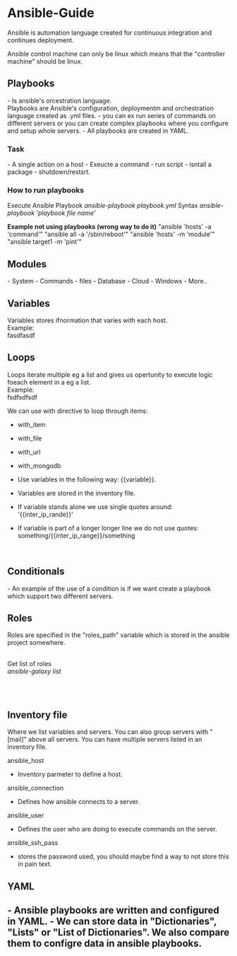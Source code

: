 <h1>Ansible-Guide</h1>
Ansible is automation language created for continuous integration and continues deployment. <br>

Ansible control machine can only be linux which means that the "controller machine" should be linux. <br>

<h2>Playbooks</h2>
- Is ansible's orcestration language. <br>
Playbooks are Ansible's configuration, deploymentm and orchestration language created as .yml files. 
- you can ex run series of commands on different servers or you can create complex playbooks where you configure and setup whole servers.
- All playbooks are created in YAML.
<h3>Task</h3>
- A single action on a host 
- Exeucte a command 
- run script 
- isntall a package 
- shutdown/restsrt.

<h3>How to run playbooks</h3>
Execute Ansible Playbook
<i>ansible-playbook playbook.yml</i>
Syntax
<i>ansible-playbook 'playbook file name'</i>

<b>Example not using playbooks (wrong way to do it)</b>
"ansible 'hosts' -a 'command'"
"ansible all -a '/sbin/reboot'"
"ansible 'hosts' -m 'module'"
"ansible target1 -m 'pint'"

<h2>Modules</h2>
- System
- Commands
- files 
- Database 
- Cloud 
- Windows 
- More..

<br>
<h2>Variables</h2>
Variables stores ifnormation that varies with each host. <br>
Example: <br>
fasdfasdf

<br>
<h2>Loops</h2>
Loops iterate multiple eg a list and gives us opertunity to execute logic foeach element in a eg a list. <br>
Example: <br>
fsdfsdfsdf 

We can use with directive to loop through items: <br>
- with_item <br>
- with_file <br>
- with_url <br>
- with_mongodb <br>

- Use variables in the following way: {{variable}}. <br> 
- Variables are stored in the inventory file. <br>
- If variable stands alone we use single quotes around: '{{inter_ip_rande}}' <br>
- If variable is part of a longer longer line we do not use quotes: something/{{inter_ip_range}}/something <br>

<br>
<h2>Conditionals</h2>
- An example of the use of a condition is if we want create a playbook which support two different servers. 

<br>
<h2>Roles</h2>
Roles are specified in the "roles_path" variable which is stored in the ansible project somewhere. <br><br>

Get list of roles <br>
<i>ansible-galaxy list</i><br>
<br>

<br>
<h2>Inventory file</h2>
Where we list variables and servers. You can also group servers with "[mail]" above all servers. You can have multiple servers listed in an inventory file.

ansible_host <br>
- Inventory parmeter to define a host.

ansible_connection <br>
- Defines how ansible connects to a server.

ansible_user 
- Defines the user who are doing to execute commands on the server. 

ansible_ssh_pass
- stores the password used, you should maybe find a way to not store this in pain text.


<h2>YAML<h2>
- Ansible playbooks are written and configured in YAML.
- We can store data in "Dictionaries", "Lists" or "List of Dictionaries". We also compare them to configre data in ansible playbooks. 